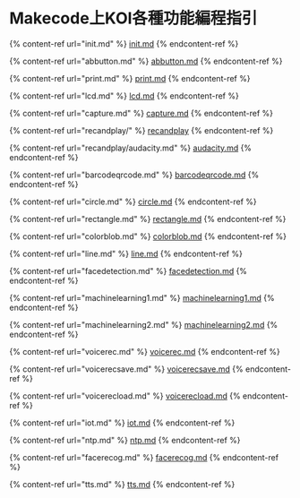 # Makecode上KOI各種功能編程指引

{% content-ref url="init.md" %}
[init.md](init.md)
{% endcontent-ref %}

{% content-ref url="abbutton.md" %}
[abbutton.md](abbutton.md)
{% endcontent-ref %}

{% content-ref url="print.md" %}
[print.md](print.md)
{% endcontent-ref %}

{% content-ref url="lcd.md" %}
[lcd.md](lcd.md)
{% endcontent-ref %}

{% content-ref url="capture.md" %}
[capture.md](capture.md)
{% endcontent-ref %}

{% content-ref url="recandplay/" %}
[recandplay](recandplay/)
{% endcontent-ref %}

{% content-ref url="recandplay/audacity.md" %}
[audacity.md](recandplay/audacity.md)
{% endcontent-ref %}

{% content-ref url="barcodeqrcode.md" %}
[barcodeqrcode.md](barcodeqrcode.md)
{% endcontent-ref %}

{% content-ref url="circle.md" %}
[circle.md](circle.md)
{% endcontent-ref %}

{% content-ref url="rectangle.md" %}
[rectangle.md](rectangle.md)
{% endcontent-ref %}

{% content-ref url="colorblob.md" %}
[colorblob.md](colorblob.md)
{% endcontent-ref %}

{% content-ref url="line.md" %}
[line.md](line.md)
{% endcontent-ref %}

{% content-ref url="facedetection.md" %}
[facedetection.md](facedetection.md)
{% endcontent-ref %}

{% content-ref url="machinelearning1.md" %}
[machinelearning1.md](machinelearning1.md)
{% endcontent-ref %}

{% content-ref url="machinelearning2.md" %}
[machinelearning2.md](machinelearning2.md)
{% endcontent-ref %}

{% content-ref url="voicerec.md" %}
[voicerec.md](voicerec.md)
{% endcontent-ref %}

{% content-ref url="voicerecsave.md" %}
[voicerecsave.md](voicerecsave.md)
{% endcontent-ref %}

{% content-ref url="voicerecload.md" %}
[voicerecload.md](voicerecload.md)
{% endcontent-ref %}

{% content-ref url="iot.md" %}
[iot.md](iot.md)
{% endcontent-ref %}

{% content-ref url="ntp.md" %}
[ntp.md](ntp.md)
{% endcontent-ref %}

{% content-ref url="facerecog.md" %}
[facerecog.md](facerecog.md)
{% endcontent-ref %}

{% content-ref url="tts.md" %}
[tts.md](tts.md)
{% endcontent-ref %}
